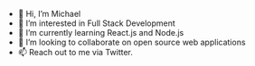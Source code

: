 - 👋 Hi, I’m Michael
- 👀 I’m interested in Full Stack Development
- 🌱 I’m currently learning React.js and Node.js
- 💞️ I’m looking to collaborate on open source web applications
- 📫 Reach out to me via Twitter.

<!---
rmichaelj/rmichaelj is a ✨ special ✨ repository because its `README.md` (this file) appears on your GitHub profile.
You can click the Preview link to take a look at your changes.
--->
